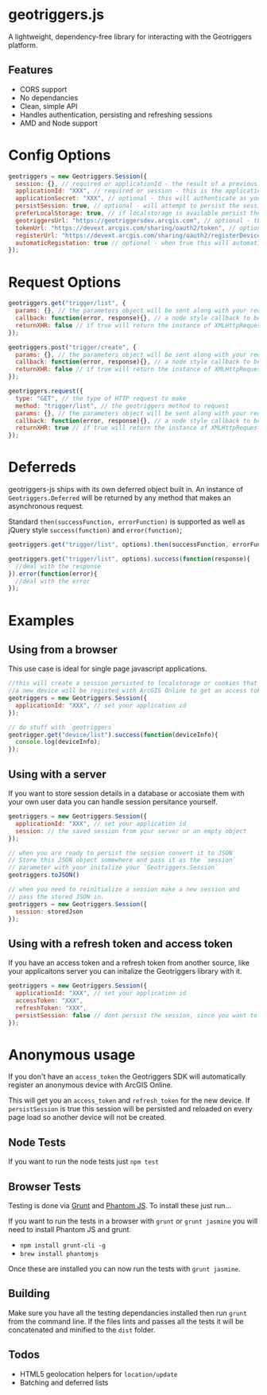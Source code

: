 # geotriggers.js

A lightweight, dependency-free library for interacting with the Geotriggers platform.

## Features

* CORS support
* No dependancies
* Clean, simple API
* Handles authentication, persisting and refreshing sessions
* AMD and Node support

# Config Options

```js
geotriggers = new Geotriggers.Session({
  session: {}, // required or applicationId - the result of a previous geotriggers.toJSON() to restore a session.
  applicationId: "XXX", // required or session - this is the application id from developers.arcigs.com
  applicationSecret: "XXX", // optional - this will authenticate as your application with full permissions
  persistSession: true, // optional - will attempt to persist the session and reload it on future page loads
  preferLocalStorage: true, // if localstorage is available persist the session to local storage
  geotriggersUrl: "https://geotriggersdev.arcgis.com", // optional - the url to geotriggers
  tokenUrl: "https://devext.arcgis.com/sharing/oauth2/token", // optional - the url to the token endpoint
  registerUrl: "https://devext.arcgis.com/sharing/oauth2/registerDevice", // optional - url to register device endpoint
  automaticRegistation: true // optional - when true this will automatically register a device with ArcGIS Online to get a token
});
```

# Request Options

```js
geotriggers.get("trigger/list", {
  params: {}, // the parameters object will be sent along with your request
  callback: function(error, response){}, // a node style callback to be executed on completion
  returnXHR: false // if true will return the instance of XMLHttpRequest in the callback or deferred insteed of the parsed JSON response
});
```

```js
geotriggers.post("trigger/create", {
  params: {}, // the parameters object will be sent along with your request
  callback: function(error, response){}, // a node style callback to be executed on completion
  returnXHR: false // if true will return the instance of XMLHttpRequest in the callback or deferred insteed of the parsed JSON response
});
```


```js
geotriggers.request({
  type: "GET", // the type of HTTP request to make
  method: "trigger/list", // the geotriggers method to request
  params: {}, // the parameters object will be sent along with your request
  callback: function(error, response){}, // a node style callback to be executed on completion
  returnXHR: true // if true will return the instance of XMLHttpRequest in the callback or deferred insteed of the parsed JSON response
});
```

# Deferreds

geotriggers-js ships with its own deferred object built in. An instance of `Geotriggers.Deferred` will be returned by any method that makes an asynchronous request.

Standard `then(successFunction, errorFunction)` is supported as well as jQuery style `success(function)` and `error(function)`;

```js
geotriggers.get("trigger/list", options).then(successFunction, errorFunction);
```

```js
geotriggers.get("trigger/list", options).success(function(response){
  //deal with the response
}).error(function(error){
  //deal with the error
});
```

# Examples

## Using from a browser

This use case is ideal for single page javascript applications.

```js
//this will create a session persisted to localstorage or cookies that be reloaded automatically every page load.
//a new device will be registed with ArcGIS Online to get an access token
geotriggers = new Geotriggers.Session({
  applicationId: "XXX", // set your application id
});

// do stuff with `geotriggers`
geotrigger.get("device/list").success(function(deviceInfo){
  console.log(deviceInfo);
});
```

## Using with a server

If you want to store session details in a database or accosiate them with your own user data you can handle session
persitance yourself.

```js
geotriggers = new Geotriggers.Session({
  applicationId: "XXX", // set your application id
  session: // the saved session from your server or an empty object
});

// when you are ready to persist the session convert it to JSON
// Store this JSON object somewhere and pass it as the `session`
// parameter with your initalize your `Geotriggers.Session`
geotriggers.toJSON()

// when you need to reinitialize a session make a new session and
// pass the stored JSON in.
geotriggers = new Geotriggers.Session({
  session: storedJson
});
```

## Using with a refresh token and access token

If you have an access token and a refresh token from another source, like your applicaitons server you can initalize the Geotriggers library with it.

```js
geotriggers = new Geotriggers.Session({
  applicationId: "XXX", // set your application id
  accessToken: "XXX",
  refreshToken: "XXX",
  persistSession: false // dont persist the session, since you want to handle it yourself
});
```

# Anonymous usage

If you don't have an `access_token` the Geotriggers SDK will automatically register an anonymous device with ArcGIS Online.

This will get you an `access_token` and `refresh_token` for the new device. If `persistSession` is true this session will
be persisted and reloaded on every page load so another device will not be created.

## Node Tests

If you want to run the node tests just `npm test`

## Browser Tests

Testing is done via [Grunt](http://gruntjs.com/) and [Phantom JS](http://phantomjs.org/). To install these just run...

If you want to run the tests in a browser with `grunt` or `grunt jasmine` you will need to install Phantom JS and grunt.

* `npm install grunt-cli -g`
* `brew install phantomjs`

Once these are installed you can now run the tests with `grunt jasmine`.

## Building

Make sure you have all the testing dependancies installed then run `grunt` from the command line. If the files lints and passes all the tests it will be concatenated and minified to the `dist` folder.

## Todos

* HTML5 geolocation helpers for `location/update`
* Batching and deferred lists
